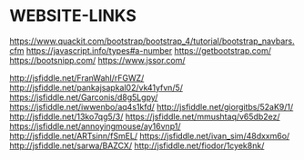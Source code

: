 # WEBSITE-LINKS
https://www.quackit.com/bootstrap/bootstrap_4/tutorial/bootstrap_navbars.cfm
https://javascript.info/types#a-number
https://getbootstrap.com/
https://bootsnipp.com/
https://www.jssor.com/
<!--
Jquery  -->
http://jsfiddle.net/FranWahl/rFGWZ/
http://jsfiddle.net/pankajsapkal02/vk41yfvn/5/
https://jsfiddle.net/Garconis/d8g5Lgpy/
https://jsfiddle.net/iwwenbo/aq4s1kfd/
http://jsfiddle.net/giorgitbs/52aK9/1/
http://jsfiddle.net/13ko7qg5/3/
https://jsfiddle.net/mmushtaq/v65db2ez/
https://jsfiddle.net/annoyingmouse/ay16vnp1/
http://jsfiddle.net/ARTsinn/fSmEL/
https://jsfiddle.net/ivan_sim/48dxxm6o/
http://jsfiddle.net/sarwa/BAZCX/
http://jsfiddle.net/fiodor/1cyek8nk/
